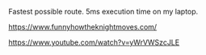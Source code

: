 Fastest possible route.
5ms execution time on my laptop.

https://www.funnyhowtheknightmoves.com/

https://www.youtube.com/watch?v=yWrVWSzcJLE
